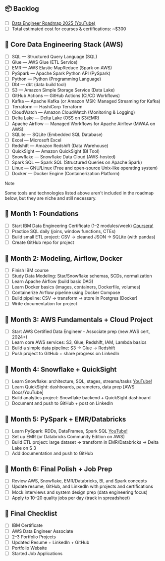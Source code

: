 ## 📦 Backlog

- [ ] [Data Engineer Roadmap 2025 (YouTube)](https://www.youtube.com/watch?v=v6vUOOa6S_I&t=1504s)  
- [ ] Total estimated cost for courses & certifications: ~$300

## 🤖 Core Data Engineering Stack (AWS)

- [ ] SQL — Structured Query Language (SQL)  
- [ ] Glue — AWS Glue (ETL Service)  
- [ ] EMR — AWS Elastic MapReduce (Spark on AWS)  
- [ ] PySpark — Apache Spark Python API (PySpark)  
- [ ] Python — Python (Programming Language)  
- [ ] Dbt — dbt (data build tool)  
- [ ] S3 — Amazon Simple Storage Service (Data Lake)  
- [ ] GitHub Actions — GitHub Actions (CI/CD Workflows)  
- [ ] Kafka — Apache Kafka (or Amazon MSK: Managed Streaming for Kafka)  
- [ ] Terraform — HashiCorp Terraform  
- [ ] CloudWatch — Amazon CloudWatch (Monitoring & Logging)  
- [ ] Delta Lake — Delta Lake (OSS on S3/EMR)  
- [ ] Apache Airflow — Managed Workflows for Apache Airflow (MWAA on AWS)  
- [ ] SQLite — SQLite (Embedded SQL Database)  
- [ ] Excel — Microsoft Excel  
- [ ] Redshift — Amazon Redshift (Data Warehouse)  
- [ ] QuickSight — Amazon QuickSight (BI Tool)  
- [ ] Snowflake — Snowflake Data Cloud (AWS-hosted)  
- [ ] Spark SQL — Spark SQL (Structured Queries on Apache Spark)  
- [ ] Linux — GNU/Linux (Free and open-source Unix-like operating system)  
- [ ] Docker — Docker Engine (Containerization Platform)  

> [!NOTE]  
> Some tools and technologies listed above aren't included in the roadmap below, but they are niche and still necessary.

## 💫 Month 1: Foundations

- [ ] Start IBM Data Engineering Certificate (1–2 modules/week) [Coursera!](https://www.coursera.org/professional-certificates/ibm-data-engineer)  
- [ ] Practice SQL daily (joins, window functions, CTEs)  
- [ ] Build small ETL project: CSV → cleaned JSON → SQLite (with pandas)  
- [ ] Create GitHub repo for project  

## 💫 Month 2: Modeling, Airflow, Docker

- [ ] Finish IBM course  
- [ ] Study Data Modeling: Star/Snowflake schemas, SCDs, normalization  
- [ ] Learn Apache Airflow (build basic DAG)  
- [ ] Learn Docker basics (images, containers, Dockerfile, volumes)  
- [ ] Containerize Airflow pipeline using Docker Compose  
- [ ] Build pipeline: CSV → transform → store in Postgres (Docker)  
- [ ] Write documentation for project  

## 💫 Month 3: AWS Fundamentals + Cloud Project

- [ ] Start AWS Certified Data Engineer - Associate prep (new AWS cert, 2024+)
- [ ] Learn core AWS services: S3, Glue, Redshift, IAM, Lambda basics  
- [ ] Build a simple data pipeline: S3 → Glue → Redshift  
- [ ] Push project to GitHub + share progress on LinkedIn  

## 💫 Month 4: Snowflake + QuickSight

- [ ] Learn Snowflake: architecture, SQL, stages, streams/tasks [YouTube!](https://youtube.com/playlist?list=PLba2xJ7yxHB73xHFsyu0YViu3Hi6Ckxzj&si=G4rN-7UpSyyksux8)  
- [ ] Learn QuickSight: dashboards, parameters, data prep [AWS Docs/YouTube]  
- [ ] Build analytics project: Snowflake backend + QuickSight dashboard  
- [ ] Document and push to GitHub + post on LinkedIn  

## 💫 Month 5: PySpark + EMR/Databricks

- [ ] Learn PySpark: RDDs, DataFrames, Spark SQL [YouTube!](https://youtube.com/playlist?list=PLf0swTFhTI8p-oRR_kN-3YWNlc4oDbDE2&si=n3oM02nNMnqxWDB1)  
- [ ] Set up EMR (or Databricks Community Edition on AWS)  
- [ ] Build ETL project: large dataset → transform in EMR/Databricks → Delta Lake on S 3  
- [ ] Add documentation and push to GitHub  

## 💫 Month 6: Final Polish + Job Prep

- [ ] Review AWS, Snowflake, EMR/Databricks, BI, and Spark concepts  
- [ ] Update resume, GitHub, and LinkedIn with projects and certifications  
- [ ] Mock interviews and system design prep (data engineering focus)  
- [ ] Apply to 10–20 quality jobs per day (track in spreadsheet)  

## 🏁 Final Checklist

- [ ] IBM Certificate  
- [ ] AWS Data Engineer Associate
- [ ] 2–3 Portfolio Projects  
- [ ] Updated Resume + LinkedIn + GitHub  
- [ ] Portfolio Website  
- [ ] Started Job Applications  
